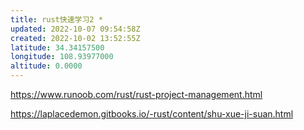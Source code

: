 ```yaml
---
title: rust快速学习2 *
updated: 2022-10-07 09:54:58Z
created: 2022-10-02 13:52:55Z
latitude: 34.34157500
longitude: 108.93977000
altitude: 0.0000
---
```


https://www.runoob.com/rust/rust-project-management.html

https://laplacedemon.gitbooks.io/-rust/content/shu-xue-ji-suan.html
